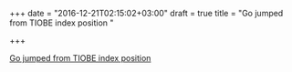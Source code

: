 +++
date = "2016-12-21T02:15:02+03:00"
draft = true
title = "Go jumped from TIOBE index position "

+++

<p><a href="http://www.tiobe.com/tiobe-index">Go jumped from TIOBE index position </a></p>

